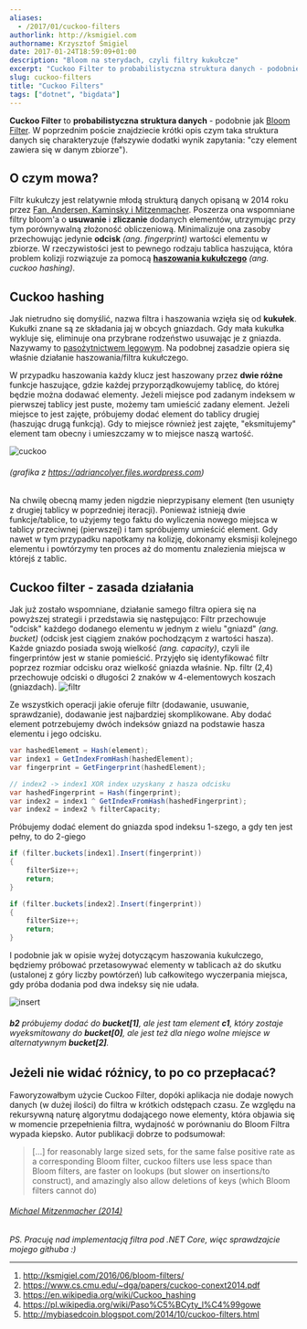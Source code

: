 ```yaml
---
aliases:
  - /2017/01/cuckoo-filters
authorlink: http://ksmigiel.com
authorname: Krzysztof Śmigiel
date: 2017-01-24T18:59:09+01:00
description: "Bloom na sterydach, czyli filtry kukułcze"
excerpt: "Cuckoo Filter to probabilistyczna struktura danych - podobnie jak Bloom Filter. W poprzednim poście znajdziecie krótki opis czym taka struktura danych się charakteryzuje (fałszywie dodatki wynik zapytania: \"czy element zawiera się w danym zbiorze\")."
slug: cuckoo-filters
title: "Cuckoo Filters"
tags: ["dotnet", "bigdata"]
---
```


**Cuckoo Filter** to **probabilistyczna struktura danych** - podobnie jak [Bloom Filter][1]. W poprzednim poście znajdziecie krótki opis czym taka struktura danych się charakteryzuje (fałszywie dodatki wynik zapytania: "czy element zawiera się w danym zbiorze").

## O czym mowa?
Filtr kukułczy jest relatywnie młodą strukturą danych opisaną w 2014 roku przez [Fan, Andersen, Kaminsky i Mitzenmacher][2]. Poszerza ona wspomniane filtry bloom'a o **usuwanie** i **zliczanie** dodanych elementów, utrzymując przy tym porównywalną złożoność obliczeniową. Minimalizuje ona zasoby przechowując jedynie **odcisk** _(ang. fingerprint)_ wartości elementu w zbiorze. W rzeczywistości jest to pewnego rodzaju tablica haszująca, która problem kolizji rozwiązuje za pomocą [**haszowania kukułczego**][3] _(ang. cuckoo hashing)_.

## Cuckoo hashing
Jak nietrudno się domyślić, nazwa filtra i haszowania wzięła się od **kukułek**. Kukułki znane są ze składania jaj w obcych gniazdach. Gdy mała kukułka wykluje się, eliminuje ona przybrane rodzeństwo usuwając je z gniazda. Nazywamy to [pasożytnictwem lęgowym][4]. Na podobnej zasadzie opiera się właśnie działanie haszowania/filtra kukułczego.

W przypadku haszowania każdy klucz jest haszowany przez **dwie różne** funkcje haszujące, gdzie każdej przyporządkowujemy tablicę, do której będzie można dodawać elementy. Jeżeli miejsce pod zadanym indeksem w pierwszej tablicy jest puste, możemy tam umieścić zadany element. Jeżeli miejsce to jest zajęte, próbujemy dodać element do tablicy drugiej (haszując drugą funkcją). Gdy to miejsce również jest zajęte, "eksmitujemy" element tam obecny i umieszczamy w to miejsce naszą wartość.

![cuckoo](https://adriancolyer.files.wordpress.com/2016/10/cuckoo-1.png?w=600)
###### _(grafika z https://adriancolyer.files.wordpress.com)_

Na chwilę obecną mamy jeden nigdzie nieprzypisany element (ten usunięty z drugiej tablicy w poprzedniej iteracji). Ponieważ istnieją dwie funkcje/tablice, to użyjemy tego faktu do wyliczenia nowego miejsca w tablicy przeciwnej (pierwszej) i tam spróbujemy umieścić element. Gdy nawet w tym przypadku napotkamy na kolizję, dokonamy eksmisji kolejnego elementu i powtórzymy ten proces aż do momentu znalezienia miejsca w którejś z tablic.

## Cuckoo filter - zasada działania
Jak już zostało wspomniane, działanie samego filtra opiera się na powyższej strategii i przedstawia się następująco:
Filtr przechowuje "odcisk" każdego dodanego elementu w jednym z wielu "gniazd" _(ang. bucket)_ (odcisk jest ciągiem znaków pochodzącym z wartości hasza). Każde gniazdo posiada swoją wielkość _(ang. capacity)_, czyli ile fingerprintów jest w stanie pomieścić. Przyjęło się identyfikować filtr poprzez rozmiar odcisku oraz wielkość gniazda właśnie. Np. filtr (2,4) przechowuje odciski o długości 2 znaków w 4-elementowych koszach (gniazdach).
![filtr](/images/cuckoo/filtr.png)

Ze wszystkich operacji jakie oferuje filtr (dodawanie, usuwanie, sprawdzanie), dodawanie jest najbardziej skomplikowane.
Aby dodać element potrzebujemy dwóch indeksów gniazd na podstawie hasza elementu i jego odcisku.

``` csharp
var hashedElement = Hash(element);
var index1 = GetIndexFromHash(hashedElement);
var fingerprint = GetFingerprint(hashedElement);

// index2 -> index1 XOR index uzyskany z hasza odcisku
var hashedFingerprint = Hash(fingerprint);
var index2 = index1 ^ GetIndexFromHash(hashedFingerprint);
var index2 = index2 % filterCapacity;
```

Próbujemy dodać element do gniazda spod indeksu 1-szego, a gdy ten jest pełny, to do 2-giego

``` csharp
if (filter.buckets[index1].Insert(fingerprint))
{
    filterSize++;
    return;
}

if (filter.buckets[index2].Insert(fingerprint))
{
    filterSize++;
    return;
}
```

I podobnie jak w opisie wyżej dotyczącym haszowania kukułczego, będziemy próbować przetasowywać elementy w tablicach aż do skutku (ustalonej z góry liczby powtórzeń) lub całkowitego wyczerpania miejsca, gdy próba dodania pod dwa indeksy się nie udała.

![insert](/images/cuckoo/insert.png)
###### **b2** próbujemy dodać do **bucket\[1\]**, ale jest tam element **c1**, który zostaje wyeksmitowany do **bucket\[0\]**, ale jest też dla niego wolne miejsce w alternatywnym **bucket\[2\]**.

## Jeżeli nie widać różnicy, to po co przepłacać?
Faworyzowałbym użycie Cuckoo Filter, dopóki aplikacja nie dodaje nowych danych (w dużej ilości) do filtra w krótkich odstępach czasu. Ze względu na rekursywną naturę algorytmu dodającego nowe elementy, która objawia się w momencie przepełnienia filtra, wydajność w porównaniu do Bloom Filtra wypada kiepsko. Autor publikacji dobrze to podsumował:

> [...] for reasonably large sized sets, for the same false positive rate as a corresponding Bloom filter, cuckoo filters use less space than Bloom filters, are faster on lookups (but slower on insertions/to construct), and amazingly also allow deletions of keys (which Bloom filters cannot do)
###### [Michael Mitzenmacher (2014)][5]

_PS. Pracuję nad implementacją filtra pod .NET Core, więc sprawdzajcie mojego githuba :)_

---

1. http://ksmigiel.com/2016/06/bloom-filters/
2. https://www.cs.cmu.edu/~dga/papers/cuckoo-conext2014.pdf
3. https://en.wikipedia.org/wiki/Cuckoo_hashing
4. https://pl.wikipedia.org/wiki/Paso%C5%BCyty_l%C4%99gowe
5. http://mybiasedcoin.blogspot.com/2014/10/cuckoo-filters.html

[1]: http://ksmigiel.com/2016/06/bloom-filters/
[2]: https://www.cs.cmu.edu/~dga/papers/cuckoo-conext2014.pdf
[3]: https://en.wikipedia.org/wiki/Cuckoo_hashing
[4]: https://pl.wikipedia.org/wiki/Paso%C5%BCyty_l%C4%99gowe
[5]: http://mybiasedcoin.blogspot.com/2014/10/cuckoo-filters.html

